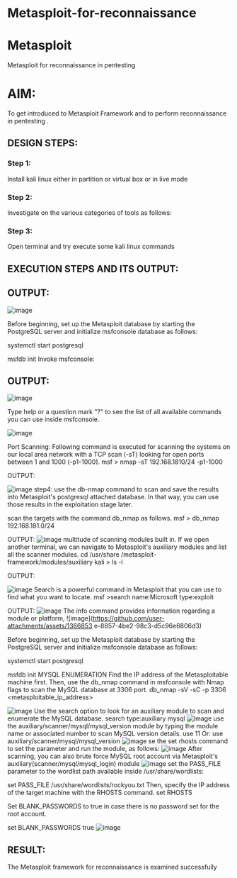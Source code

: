 # Metasploit-for-reconnaissance
# Metasploit
Metasploit for reconnaissance in pentesting

# AIM:

To get introduced to Metasploit Framework and to  perform reconnaissance  in pentesting .

## DESIGN STEPS:

### Step 1:

Install kali linux either in partition or virtual box or in live mode

### Step 2:

Investigate on the various categories of tools as follows:

### Step 3:

Open terminal and try execute some kali linux commands

## EXECUTION STEPS AND ITS OUTPUT:


## OUTPUT:
![image](https://github.com/user-attachments/assets/dcfcb67a-bee2-470b-8fed-43b75701ca3d)

Before beginning, set up the Metasploit database by starting the PostgreSQL server and initialize msfconsole database as follows:

systemctl start postgresql

msfdb init
Invoke msfconsole:



## OUTPUT:

![image](https://github.com/user-attachments/assets/8ff19b23-1c5f-4554-b84b-7d5787b0102e)

Type help or a question mark "?" to see the list of all available commands you can use inside msfconsole.

![image](https://github.com/user-attachments/assets/ae352bd2-0b07-47cb-81ba-9dcb45191639)

Port Scanning: Following command is executed for scanning the systems on our local area network with a TCP scan (-sT) looking for open ports between 1 and 1000 (-p1-1000). msf > nmap -sT 192.168.1810/24 -p1-1000


OUTPUT:

![image](https://github.com/user-attachments/assets/50678d4b-30ad-4ebe-a650-4a40a0b4ae65)
step4: use the db-nmap command to scan and save the results into Metasploit's postgresql attached database. In that way, you can use those results in the exploitation stage later.

scan the targets with the command db_nmap as follows. msf > db_nmap 192.168.181.0/24

OUTPUT:
![image](https://github.com/user-attachments/assets/9496b1ec-71c3-4d2c-b60c-c351b427a6a2)
multitude of scanning modules built in. If we open another terminal, we can navigate to Metasploit's auxiliary modules and list all the scanner modules. cd /usr/share /metasploit-framework/modules/auxiliary kali > ls -l

OUTPUT:

![image](https://github.com/user-attachments/assets/209fc967-05bc-4384-b0d6-ab0bbb5f73d4)
Search is a powerful command in Metasploit that you can use to find what you want to locate. msf >search name:Microsoft type:exploit

OUTPUT:
![image](https://github.com/user-attachments/assets/5326ac65-fd57-482c-99f4-3dee54cd4cc5)
The info command provides information regarding a module or platform,
![image](https://github.com/user-attachments/assets/1366853
e-8857-4be2-98c3-d5c96e6806d3)

Before beginning, set up the Metasploit database by starting the PostgreSQL server and initialize msfconsole database as follows:

systemctl start postgresql

msfdb init
MYSQL ENUMERATION
Find the IP address of the Metasploitable machine first. Then, use the db_nmap command in msfconsole with Nmap flags to scan the MySQL database at 3306 port. db_nmap -sV -sC -p 3306 <metasploitable_ip_address>

![image](https://github.com/user-attachments/assets/356bf63d-07f4-406f-9db8-38fae67eb26a)
Use the search option to look for an auxiliary module to scan and enumerate the MySQL database. search type:auxiliary mysql
![image](https://github.com/user-attachments/assets/8b7a3db7-5892-4b28-9603-ac5bbd6c3a88)
use the auxiliary/scanner/mysql/mysql_version module by typing the module name or associated number to scan MySQL version details. use 11 Or: use auxiliary/scanner/mysql/mysql_version
![image](https://github.com/user-attachments/assets/383c6524-da6b-4939-8e81-f5c9f002ab2d)
se the set rhosts command to set the parameter and run the module, as follows:
![image](https://github.com/user-attachments/assets/0ca95856-9e64-44b0-8c3f-1c9a48e84d6f)
After scanning, you can also brute force MySQL root account via Metasploit's auxiliary(scanner/mysql/mysql_login) module
![image](https://github.com/user-attachments/assets/48d14232-9a72-4457-b72e-d1bd6e025ccd)
set the PASS_FILE parameter to the wordlist path available inside /usr/share/wordlists:

set PASS_FILE /usr/share/wordlists/rockyou.txt Then, specify the IP address of the target machine with the RHOSTS command. set RHOSTS

Set BLANK_PASSWORDS to true in case there is no password set for the root account.

set BLANK_PASSWORDS true
![image](https://github.com/user-attachments/assets/500b4062-cdfd-4726-848f-be0b0c1757c8)




## RESULT:
The Metasploit framework for reconnaissance is  examined successfully
